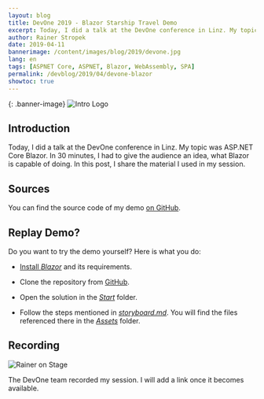 ```yaml
---
layout: blog
title: DevOne 2019 - Blazor Starship Travel Demo
excerpt: Today, I did a talk at the DevOne conference in Linz. My topic was ASP.NET Core Blazor. In 30 minutes, I had to give the audience an idea, what Blazor is capable of doing. In this post, I share the material I used in my session.
author: Rainer Stropek
date: 2019-04-11
bannerimage: /content/images/blog/2019/devone.jpg
lang: en
tags: [ASPNET Core, ASPNET, Blazor, WebAssembly, SPA]
permalink: /devblog/2019/04/devone-blazor
showtoc: true
---
```


{: .banner-image}
![Intro Logo]({{site.baseurl}}/content/images/blog/2019/starship-travel.gif)

## Introduction

Today, I did a talk at the DevOne conference in Linz. My topic was ASP.NET Core Blazor. In 30 minutes, I had to give the audience an idea, what Blazor is capable of doing. In this post, I share the material I used in my session.

## Sources

You can find the source code of my demo [on GitHub](https://github.com/rstropek/StarshipTraveler).

## Replay Demo?

Do you want to try the demo yourself? Here is what you do:

* [Install *Blazor*](https://docs.microsoft.com/en-us/aspnet/core/client-side/spa/blazor/get-started) and its requirements.

* Clone the repository from [GitHub](https://github.com/rstropek/StarshipTraveler).

* Open the solution in the [*Start*](https://github.com/rstropek/StarshipTraveler/tree/master/Start) folder.

* Follow the steps mentioned in [*storyboard.md*](https://github.com/rstropek/StarshipTraveler/blob/master/storyboard.md). You will find the files referenced there in the [*Assets*](https://github.com/rstropek/StarshipTraveler/tree/master/Assets) folder.

## Recording

![Rainer on Stage]({{site.baseurl}}/content/images/blog/2019/devone.jpg)

The DevOne team recorded my session. I will add a link once it becomes available.
